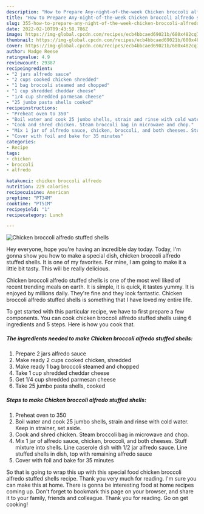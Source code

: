 ```yaml
---
description: "How to Prepare Any-night-of-the-week Chicken broccoli alfredo stuffed shells"
title: "How to Prepare Any-night-of-the-week Chicken broccoli alfredo stuffed shells"
slug: 355-how-to-prepare-any-night-of-the-week-chicken-broccoli-alfredo-stuffed-shells
date: 2022-02-10T09:43:58.786Z
image: https://img-global.cpcdn.com/recipes/ecb4bbcaed69021b/680x482cq70/chicken-broccoli-alfredo-stuffed-shells-recipe-main-photo.jpg
thumbnail: https://img-global.cpcdn.com/recipes/ecb4bbcaed69021b/680x482cq70/chicken-broccoli-alfredo-stuffed-shells-recipe-main-photo.jpg
cover: https://img-global.cpcdn.com/recipes/ecb4bbcaed69021b/680x482cq70/chicken-broccoli-alfredo-stuffed-shells-recipe-main-photo.jpg
author: Madge Reese
ratingvalue: 4.9
reviewcount: 29387
recipeingredient:
- "2 jars alfredo sauce"
- "2 cups cooked chicken shredded"
- "1 bag broccoli steamed and chopped"
- "1 cup shredded cheddar cheese"
- "1/4 cup shredded parmesan cheese"
- "25 jumbo pasta shells cooked"
recipeinstructions:
- "Preheat oven to 350"
- "Boil water and cook 25 jumbo shells, strain and rinse with cold water. Keep in strainer, set aside."
- "Cook and shred chicken. Steam broccoli bag in microwave and chop."
- "Mix 1 jar of alfredo sauce, chicken, broccoli, and both cheeses. Stuff mixture into shells. Line caserole dish with 1/2 jar alfredo sauce. Line stuffed shells in dish, top with remaining alfredo sauce"
- "Cover with foil and bake for 35 minutes"
categories:
- Recipe
tags:
- chicken
- broccoli
- alfredo

katakunci: chicken broccoli alfredo 
nutrition: 229 calories
recipecuisine: American
preptime: "PT34M"
cooktime: "PT51M"
recipeyield: "1"
recipecategory: Lunch

---
```



![Chicken broccoli alfredo stuffed shells](https://img-global.cpcdn.com/recipes/ecb4bbcaed69021b/680x482cq70/chicken-broccoli-alfredo-stuffed-shells-recipe-main-photo.jpg)

Hey everyone, hope you're having an incredible day today. Today, I'm gonna show you how to make a special dish, chicken broccoli alfredo stuffed shells. It is one of my favorites. For mine, I am going to make it a little bit tasty. This will be really delicious.

Chicken broccoli alfredo stuffed shells is one of the most well liked of recent trending meals on earth. It is simple, it is quick, it tastes yummy. It is enjoyed by millions daily. They're fine and they look fantastic. Chicken broccoli alfredo stuffed shells is something that I have loved my entire life.




To get started with this particular recipe, we have to first prepare a few components. You can cook chicken broccoli alfredo stuffed shells using 6 ingredients and 5 steps. Here is how you cook that.

<!--inarticleads1-->

##### The ingredients needed to make Chicken broccoli alfredo stuffed shells:

1. Prepare 2 jars alfredo sauce
1. Make ready 2 cups cooked chicken, shredded
1. Make ready 1 bag broccoli steamed and chopped
1. Take 1 cup shredded cheddar cheese
1. Get 1/4 cup shredded parmesan cheese
1. Take 25 jumbo pasta shells, cooked




<!--inarticleads2-->

##### Steps to make Chicken broccoli alfredo stuffed shells:

1. Preheat oven to 350
1. Boil water and cook 25 jumbo shells, strain and rinse with cold water. Keep in strainer, set aside.
1. Cook and shred chicken. Steam broccoli bag in microwave and chop.
1. Mix 1 jar of alfredo sauce, chicken, broccoli, and both cheeses. Stuff mixture into shells. Line caserole dish with 1/2 jar alfredo sauce. Line stuffed shells in dish, top with remaining alfredo sauce
1. Cover with foil and bake for 35 minutes




So that is going to wrap this up with this special food chicken broccoli alfredo stuffed shells recipe. Thank you very much for reading. I'm sure you can make this at home. There is gonna be interesting food at home recipes coming up. Don't forget to bookmark this page on your browser, and share it to your family, friends and colleague. Thank you for reading. Go on get cooking!
